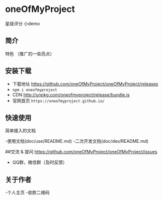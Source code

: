 # oneOfMyProject
星级评分 小demo

## 简介

特色 （推广的一些亮点）

## 安装下载

- 下载地址 https://github.com/oneOfMyProject/oneOfMyProject/releases
- `npm i oneofmyproject`
- CDN http://unpkg.com/oneofmyproject/release/bundle.js
- 官网首页 `https://oneofmyproject.github.io/`

## 快速使用

简单接入的文档

-使用文档(doc/use/README.md)
-二次开发文档(doc/dev/README.md)

##交流 & 提问
https://github.com/oneOfMyProject/oneOfMyProject/issues
- QQ群，微信群（及时反馈）

## 关于作者

-个人主页
-收款二维码
